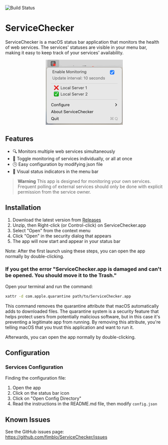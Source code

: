   ![Build Status](https://github.com/fimblo/ServiceChecker/actions/workflows/build.yml/badge.svg)

# ServiceChecker

ServiceChecker is a macOS status bar application that monitors the health
of web services. The services' statuses are visible in your menu bar, making
it easy to keep track of your services' availability.

<p align="center">
  <img
    alt="ServiceChecker"
    width="246"
    height="207"
    src="/.docs/ServiceChecker.png"
  >
</p>


## Features

- 🔍 Monitors multiple web services simultaneously
- 🔌 Toggle monitoring of services individually, or all at once
- 🕒 Easy configuration by modifying json file
- 🚦 Visual status indicators in the menu bar

> **Warning**
> This app is designed for monitoring your own services. Frequent polling of
> external services should only be done with explicit permission from the
> service owner.

## Installation

1. Download the latest version from [Releases](https://github.com/fimblo/ServiceChecker/releases)
2. Unzip, then Right-click (or Control-click) on ServiceChecker.app
4. Select "Open" from the context menu
5. Click "Open" in the security dialog that appears
6. The app will now start and appear in your status bar

Note: After the first launch using these steps, you can open the app normally
by double-clicking.

### If you get the error "ServiceChecker.app is damaged and can't be opened. You should move it to the Trash."

Open your terminal and run the command:

```bash
xattr -d com.apple.quarantine path/to/ServiceChecker.app
```

This command removes the quarantine attribute that macOS automatically adds to
downloaded files. The quarantine system is a security feature that helps protect
users from potentially malicious software, but in this case it's preventing a
legitimate app from running. By removing this attribute, you're telling macOS
that you trust this application and want to run it.

Afterwards, you can open the app normally by double-clicking.

## Configuration

### Services Configuration

Finding the configuration file:
1. Open the app
2. Click on the status bar icon
3. Click on "Open Config Directory"
4. Read the instructions in the README.md file, then modify `config.json`


## Known Issues

See the GitHub issues page: https://github.com/fimblo/ServiceChecker/issues
